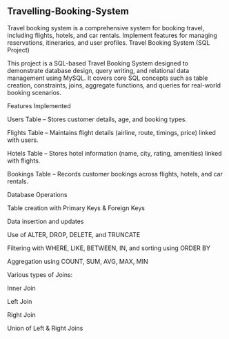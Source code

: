 ## Travelling-Booking-System
Travel booking system is a comprehensive system for booking travel, including flights, hotels, and car rentals. Implement features for managing reservations, itineraries, and user profiles.
Travel Booking System (SQL Project)

This project is a SQL-based Travel Booking System designed to demonstrate database design, query writing, and relational data management using MySQL. It covers core SQL concepts such as table creation, constraints, joins, aggregate functions, and queries for real-world booking scenarios.

 Features Implemented

Users Table – Stores customer details, age, and booking types.

Flights Table – Maintains flight details (airline, route, timings, price) linked with users.

Hotels Table – Stores hotel information (name, city, rating, amenities) linked with flights.

Bookings Table – Records customer bookings across flights, hotels, and car rentals.

 Database Operations

Table creation with Primary Keys & Foreign Keys

Data insertion and updates

Use of ALTER, DROP, DELETE, and TRUNCATE

Filtering with WHERE, LIKE, BETWEEN, IN, and sorting using ORDER BY

Aggregation using COUNT, SUM, AVG, MAX, MIN

Various types of Joins:

Inner Join

Left Join

Right Join

Union of Left & Right Joins
